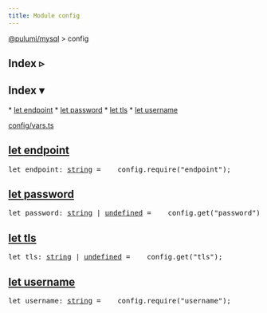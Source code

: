 ```yaml
---
title: Module config
---
```


<!-- WARNING: this page was generated by a tool. Do not edit it by hand. -->
<!-- To change it, please see https://github.com/pulumi/docs/tree/master/tools/tscdocgen. -->

<a href="../index.html">@pulumi/mysql</a> &gt; config

<div class="toggleVisible" markdown="1">
<div class="collapsed" markdown="1">
<h2 class="pdoc-module-header toggleButton" title="Click to show Index">Index ▹</h2>
</div>
<div class="expanded" markdown="1">
<h2 class="pdoc-module-header toggleButton" title="Click to hide Index">Index ▾</h2>
<div class="pdoc-module-contents" markdown="1">
* <a href="#endpoint">let endpoint</a>
* <a href="#password">let password</a>
* <a href="#tls">let tls</a>
* <a href="#username">let username</a>

<a href="https://github.com/pulumi/pulumi-mysql/blob/55c15adbb785bd89eb1aa969dd1bf3fff8275683/sdk/nodejs/config/vars.ts">config/vars.ts</a> 
</div>
</div>
</div>


<h2 class="pdoc-module-header" id="endpoint">
<a class="pdoc-member-name" href="https://github.com/pulumi/pulumi-mysql/blob/55c15adbb785bd89eb1aa969dd1bf3fff8275683/sdk/nodejs/config/vars.ts#L9">let <b>endpoint</b></a>
</h2>
<div class="pdoc-module-contents" markdown="1">
<pre class="highlight"><span class='kd'>let</span> endpoint: <span class='kd'><a href='https://developer.mozilla.org/en-US/docs/Web/JavaScript/Reference/Global_Objects/String'>string</a></span> = <span class='s2'> __config.require(&#34;endpoint&#34;)</span>;</pre>
</div>
<h2 class="pdoc-module-header" id="password">
<a class="pdoc-member-name" href="https://github.com/pulumi/pulumi-mysql/blob/55c15adbb785bd89eb1aa969dd1bf3fff8275683/sdk/nodejs/config/vars.ts#L10">let <b>password</b></a>
</h2>
<div class="pdoc-module-contents" markdown="1">
<pre class="highlight"><span class='kd'>let</span> password: <span class='kd'><a href='https://developer.mozilla.org/en-US/docs/Web/JavaScript/Reference/Global_Objects/String'>string</a></span> | <span class='kd'><a href='https://developer.mozilla.org/en-US/docs/Web/JavaScript/Reference/Global_Objects/undefined'>undefined</a></span> = <span class='s2'> __config.get(&#34;password&#34;)</span>;</pre>
</div>
<h2 class="pdoc-module-header" id="tls">
<a class="pdoc-member-name" href="https://github.com/pulumi/pulumi-mysql/blob/55c15adbb785bd89eb1aa969dd1bf3fff8275683/sdk/nodejs/config/vars.ts#L11">let <b>tls</b></a>
</h2>
<div class="pdoc-module-contents" markdown="1">
<pre class="highlight"><span class='kd'>let</span> tls: <span class='kd'><a href='https://developer.mozilla.org/en-US/docs/Web/JavaScript/Reference/Global_Objects/String'>string</a></span> | <span class='kd'><a href='https://developer.mozilla.org/en-US/docs/Web/JavaScript/Reference/Global_Objects/undefined'>undefined</a></span> = <span class='s2'> __config.get(&#34;tls&#34;)</span>;</pre>
</div>
<h2 class="pdoc-module-header" id="username">
<a class="pdoc-member-name" href="https://github.com/pulumi/pulumi-mysql/blob/55c15adbb785bd89eb1aa969dd1bf3fff8275683/sdk/nodejs/config/vars.ts#L12">let <b>username</b></a>
</h2>
<div class="pdoc-module-contents" markdown="1">
<pre class="highlight"><span class='kd'>let</span> username: <span class='kd'><a href='https://developer.mozilla.org/en-US/docs/Web/JavaScript/Reference/Global_Objects/String'>string</a></span> = <span class='s2'> __config.require(&#34;username&#34;)</span>;</pre>
</div>
